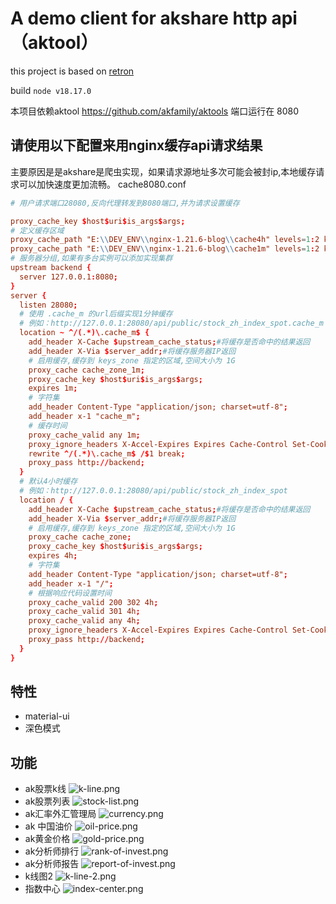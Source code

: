 # A demo client for akshare http api（aktool）

this project is based on [retron](https://github.com/jooy2/retron)

build `node v18.17.0`

本项目依赖aktool https://github.com/akfamily/aktools 端口运行在 8080

## 请使用以下配置来用nginx缓存api请求结果

主要原因是是akshare是爬虫实现，如果请求源地址多次可能会被封ip,本地缓存请求可以加快速度更加流畅。
cache8080.conf

```conf
# 用户请求端口28080,反向代理转发到8080端口,并为请求设置缓存

proxy_cache_key $host$uri$is_args$args;
# 定义缓存区域
proxy_cache_path "E:\\DEV_ENV\\nginx-1.21.6-blog\\cache4h" levels=1:2 keys_zone=cache_zone:256m max_size=2G inactive=4h use_temp_path=off;
proxy_cache_path "E:\\DEV_ENV\\nginx-1.21.6-blog\\cache1m" levels=1:2 keys_zone=cache_zone_1m:256m max_size=2G inactive=1m use_temp_path=off;
# 服务器分组,如果有多台实例可以添加实现集群
upstream backend {
  server 127.0.0.1:8080;
}
server {
  listen 28080;
  # 使用 .cache_m 的url后缀实现1分钟缓存
  # 例如：http://127.0.0.1:28080/api/public/stock_zh_index_spot.cache_m
  location ~ ^/(.*)\.cache_m$ {
    add_header X-Cache $upstream_cache_status;#将缓存是否命中的结果返回
    add_header X-Via $server_addr;#将缓存服务器IP返回
    # 启用缓存,缓存到 keys_zone 指定的区域,空间大小为 1G
    proxy_cache cache_zone_1m;
    proxy_cache_key $host$uri$is_args$args;
    expires 1m;
    # 字符集
    add_header Content-Type "application/json; charset=utf-8";
    add_header x-1 "cache_m";
    # 缓存时间
    proxy_cache_valid any 1m;
    proxy_ignore_headers X-Accel-Expires Expires Cache-Control Set-Cookie;
    rewrite ^/(.*)\.cache_m$ /$1 break;
    proxy_pass http://backend;
  }
  # 默认4小时缓存
  # 例如：http://127.0.0.1:28080/api/public/stock_zh_index_spot
  location / {
    add_header X-Cache $upstream_cache_status;#将缓存是否命中的结果返回
    add_header X-Via $server_addr;#将缓存服务器IP返回
    # 启用缓存,缓存到 keys_zone 指定的区域,空间大小为 1G
    proxy_cache cache_zone;
    proxy_cache_key $host$uri$is_args$args;
    expires 4h;
    # 字符集
    add_header Content-Type "application/json; charset=utf-8";
    add_header x-1 "/";
    # 根据响应代码设置时间
    proxy_cache_valid 200 302 4h;
    proxy_cache_valid 301 4h;
    proxy_cache_valid any 4h;
    proxy_ignore_headers X-Accel-Expires Expires Cache-Control Set-Cookie;
    proxy_pass http://backend;
  }
}
```

## 特性

- material-ui
- 深色模式

## 功能

- ak股票k线
  ![k-line.png](docs%2Fimg%2Fk-line.png)
- ak股票列表
  ![stock-list.png](docs%2Fimg%2Fstock-list.png)
- ak汇率外汇管理局
  ![currency.png](docs%2Fimg%2Fcurrency.png)
- ak 中国油价
  ![oil-price.png](docs%2Fimg%2Foil-price.png)
- ak黄金价格
  ![gold-price.png](docs%2Fimg%2Fgold-price.png)
- ak分析师排行
  ![rank-of-invest.png](docs%2Fimg%2Frank-of-invest.png)
- ak分析师报告
  ![report-of-invest.png](docs%2Fimg%2Freport-of-invest.png)
- k线图2
  ![k-line-2.png](docs%2Fimg%2Fk-line-2.png)
- 指数中心
  ![index-center.png](docs%2Fimg%2Findex-center.png)
